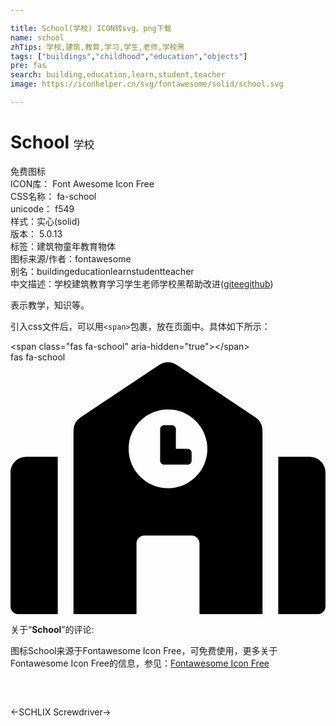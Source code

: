 ```yaml
---

title: School(学校) ICON转svg、png下载
name: school
zhTips: 学校,建筑,教育,学习,学生,老师,学校黑
tags: ["buildings","childhood","education","objects"]
pre: fas
search: building,education,learn,student,teacher
image: https://iconhelper.cn/svg/fontawesome/solid/school.svg

---
```


# School  <small style="font-size: 60%;font-weight: 100">学校</small>


<div class="detail-page">
<p>
<span><span class="badge-success badge">免费图标</span> </span>
<br/>
<span>
ICON库：
<span class="badge-secondary badge">Font Awesome Icon Free</span> 
</span>
<br/>
<span>
CSS名称：
<span class="badge-secondary badge">fa-school</span> 
</span>
<br/>
<span>
unicode：
<span class="badge-secondary badge">f549</span> 
<copy-btn content='f549' btn-title=""></copy-btn>
<copy-btn :content='String.fromCodePoint(parseInt("f549", 16))' btn-title="复制U"></copy-btn>
</span><br/><span>样式：<span class="badge-light badge">实心(solid)</span></span>
<br/>
<span>
版本：
<span class="badge-secondary badge">5.0.13</span> 
</span><br/><span>标签：<span class="badge-light badge"><router-link to="/tags/buildings.html">建筑物</router-link></span><span class="badge-light badge"><router-link to="/tags/childhood.html">童年</router-link></span><span class="badge-light badge"><router-link to="/tags/education.html">教育</router-link></span><span class="badge-light badge"><router-link to="/tags/objects.html">物体</router-link></span></span>
<br/>
<span>图标来源/作者：<span class="badge-light badge">fontawesome</span></span> 
<br/>
<span>别名：<span class="badge-light badge">building</span><span class="badge-light badge">education</span><span class="badge-light badge">learn</span><span class="badge-light badge">student</span><span class="badge-light badge">teacher</span></span><br/><span class="zh-detail">中文描述：<span class="badge-primary badge">学校</span><span class="badge-primary badge">建筑</span><span class="badge-primary badge">教育</span><span class="badge-primary badge">学习</span><span class="badge-primary badge">学生</span><span class="badge-primary badge">老师</span><span class="badge-primary badge">学校黑</span><span class="help-link"><span>帮助改进</span>(<a href="https://gitee.com/liuwave/icon-helper/edit/master/json/fontawesome/solid/school.json" target="_blank" rel="noopener noreferrer">gitee</a><a href="https://github.com/liuwave/icon-helper/edit/master/json/fontawesome/solid/school.json" target="_blank" rel="noopener noreferrer">github</a></span>)</span><br/>
</p>
</div><div class="description description alert alert-light">表示教学，知识等。</div>
<div class="alert alert-dark">
  <i class="fas fa-school fa-xs"></i>
  <i class="fas fa-school fa-sm"></i>
  <i class="fas fa-school fa-lg"></i>
  <i class="fas fa-school fa-2x"></i>
  <i class="fas fa-school fa-3x"></i>
  <i class="fas fa-school fa-5x"></i>
  <i class="fas fa-school fa-7x"></i>
</div>
<div>
  <p>引入css文件后，可以用<code>&lt;span&gt;</code>包裹，放在页面中。具体如下所示：    
  </p>
  <div class="alert alert-primary" style="font-size: 14px">
    &lt;span class="fas fa-school" aria-hidden="true"&gt;&lt;/span&gt;
    <copy-btn content='<span class="fas fa-school" aria-hidden="true"></span>'></copy-btn>
  </div>
  <div class="alert alert-secondary">
    <i class="fas fa-school"
    style="font-size: 24px"
    aria-hidden="true"></i> fas fa-school
    <copy-btn content="fas fa-school" btn-title="复制图标名称"></copy-btn>
  </div>
</div>
<div id="svg" class="svg-wrap">
<svg xmlns="http://www.w3.org/2000/svg" viewBox="0 0 640 512"><path d="M0 224v272c0 8.84 7.16 16 16 16h80V192H32c-17.67 0-32 14.33-32 32zm360-48h-24v-40c0-4.42-3.58-8-8-8h-16c-4.42 0-8 3.58-8 8v64c0 4.42 3.58 8 8 8h48c4.42 0 8-3.58 8-8v-16c0-4.42-3.58-8-8-8zm137.75-63.96l-160-106.67a32.02 32.02 0 0 0-35.5 0l-160 106.67A32.002 32.002 0 0 0 128 138.66V512h128V368c0-8.84 7.16-16 16-16h96c8.84 0 16 7.16 16 16v144h128V138.67c0-10.7-5.35-20.7-14.25-26.63zM320 256c-44.18 0-80-35.82-80-80s35.82-80 80-80 80 35.82 80 80-35.82 80-80 80zm288-64h-64v320h80c8.84 0 16-7.16 16-16V224c0-17.67-14.33-32-32-32z"/></svg>
</div>
<detail full-name='fa-school'></detail>
<div class="icon-detail__container">
<p>关于“<b>School</b>”的评论:</p>
</div>
<Vssue title="关于“School”的评论" />    
<div><p>图标School来源于Fontawesome Icon Free，可免费使用，更多关于  Fontawesome Icon Free的信息，参见：<a target="_blank" href="https://iconhelper.cn/fontawesome.html">Fontawesome Icon Free</a>
</p></div>

<div style="padding:2rem 0 " class="page-nav"><p class="inner"><span class="prev">←<router-link to="/icon/brands/schlix.html">SCHLIX</router-link></span> <span class="next"><router-link to="/icon/solid/screwdriver.html">Screwdriver</router-link>→</span></p></div>
